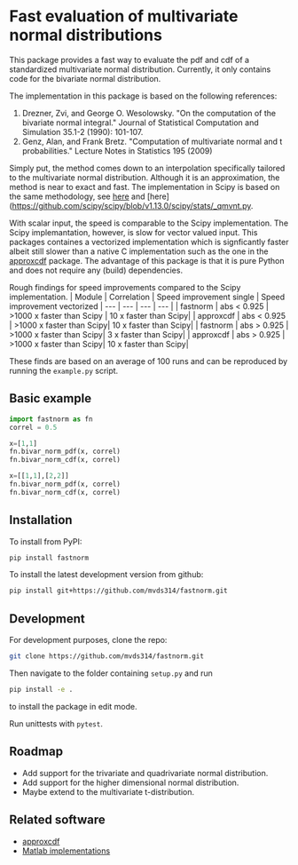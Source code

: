 # Fast evaluation of multivariate normal distributions

This package provides a fast way to evaluate the pdf and cdf of a standardized multivariate normal distribution. Currently, it only contains code for the bivariate normal distribution.

The implementation in this package is based on the following references:

1. Drezner, Zvi, and George O. Wesolowsky. "On the computation of the bivariate normal integral." Journal of Statistical Computation and Simulation 35.1-2 (1990): 101-107.
2. Genz, Alan, and Frank Bretz. "Computation of multivariate normal and t probabilities." Lecture Notes in Statistics 195 (2009)

Simply put, the method comes down to an interpolation specifically tailored to the multivariate normal distribution.
Although it is an approximation, the method is near to exact and fast.
The implementation in Scipy is based on the same methodology, see [here](https://github.com/scipy/scipy/blob/v1.13.0/scipy/stats/mvndst.f) and [here](https://github.com/scipy/scipy/blob/v1.13.0/scipy/stats/_qmvnt.py.

With scalar input, the speed is comparable to the Scipy implementation.
The Scipy implemantation, however, is slow for vector valued input. This packages containes a vectorized implementation which is signficantly faster albeit still slower than a native C implementation such as the one in the [approxcdf](https://github.com/david-cortes/approxcdf) package.
The advantage of this package is that it is pure Python and does not require any (build) dependencies.

Rough findings for speed improvements compared to the Scipy implementation.
| Module | Correlation | Speed improvement single | Speed improvement vectorized
| --- | --- | --- | --- |
| fastnorm | abs < 0.925 | >1000 x faster than Scipy | 10 x faster than Scipy|
| approxcdf | abs < 0.925 | >1000 x faster than Scipy| 10 x faster than Scipy|
| fastnorm | abs > 0.925 | >1000 x faster than Scipy| 3 x faster than Scipy|
| approxcdf | abs > 0.925 | >1000 x faster than Scipy| 10 x faster than Scipy|

These finds are based on an average of 100 runs and can be reproduced by running the `example.py` script.

## Basic example

```python
import fastnorm as fn
correl = 0.5

x=[1,1]
fn.bivar_norm_pdf(x, correl)
fn.bivar_norm_cdf(x, correl)

x=[[1,1],[2,2]]
fn.bivar_norm_pdf(x, correl)
fn.bivar_norm_cdf(x, correl)
```

## Installation

To install from PyPI:

```bash
pip install fastnorm
```

To install the latest development version from github:

```bash
pip install git+https://github.com/mvds314/fastnorm.git
```

## Development

For development purposes, clone the repo:

```bash
git clone https://github.com/mvds314/fastnorm.git
```

Then navigate to the folder containing `setup.py` and run

```bash
pip install -e .
```

to install the package in edit mode.

Run unittests with `pytest`.

## Roadmap

- Add support for the trivariate and quadrivariate normal distribution.
- Add support for the higher dimensional normal distribution.
- Maybe extend to the multivariate t-distribution.

## Related software

- [approxcdf](https://github.com/david-cortes/approxcdf)
- [Matlab implementations](https://www.math.wsu.edu/faculty/genz/software/software.html)
